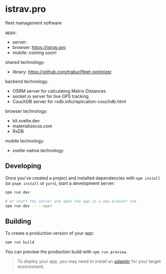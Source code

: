 istrav.pro
========
fleet management software

apps:
- server: 
- browser: https://istrav.pro
- mobile: coming soon!

shared technology:
- library: https://github.com/trabur/fleet-optimizer

backend technology:
- OSRM server for calculating Matrix Distances
- socket.io server for live GPS tracking
- CouchDB server for rxdb.info/replication-couchdb.html

browser technology:
- kit.svelte.dev
- materializecss.com
- RxDB

mobile technology:
- svelte-native.technology

## Developing

Once you've created a project and installed dependencies with `npm install` (or `pnpm install` or `yarn`), start a development server:

```bash
npm run dev

# or start the server and open the app in a new browser tab
npm run dev -- --open
```

## Building

To create a production version of your app:

```bash
npm run build
```

You can preview the production build with `npm run preview`.

> To deploy your app, you may need to install an [adapter](https://kit.svelte.dev/docs/adapters) for your target environment.
